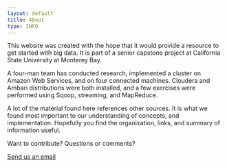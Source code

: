 ```yaml
---
layout: default
title: About
type: INFO
---
```


This website was created with the hope that it would provide a resource to get started with big data.  It is part of a senior capstone project at California State University at Monterey Bay.
  
A four-man team has conducted research, implemented a cluster on Amazon Web Services, and on four connected machines.  Cloudera and Ambari distributions were both installed, and a few exercises were performed using Sqoop, streaming, and MapReduce.

A lot of the material found here references other sources.  It is what we found most important to our understanding of concepts, and implementation.  Hopefully you find the organization, links, and summary of information useful. 

Want to contribute?  Questions or comments?

<a href="mailto:csumbbigdata@gmail.com">Send us an email</a>